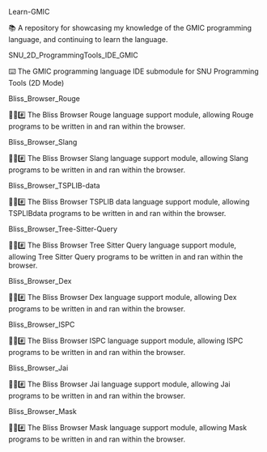 
Learn-GMIC

📚️ A repository for showcasing my knowledge of the GMIC programming language, and continuing to learn the language. 

SNU_2D_ProgrammingTools_IDE_GMIC

⌨️ The GMIC programming language IDE submodule for SNU Programming Tools (2D Mode)

Bliss_Browser_Rouge

🌳️🌐️#️⃣️ The Bliss Browser Rouge language support module, allowing Rouge programs to be written in and ran within the browser.

Bliss_Browser_Slang

🌳️🌐️#️⃣️ The Bliss Browser Slang language support module, allowing Slang programs to be written in and ran within the browser.

Bliss_Browser_TSPLIB-data

🌳️🌐️#️⃣️ The Bliss Browser TSPLIB data language support module, allowing TSPLIBdata programs to be written in and ran within the browser.

Bliss_Browser_Tree-Sitter-Query

🌳️🌐️#️⃣️ The Bliss Browser Tree Sitter Query language support module, allowing Tree Sitter Query programs to be written in and ran within the browser.

Bliss_Browser_Dex

🌳️🌐️#️⃣️ The Bliss Browser Dex language support module, allowing Dex programs to be written in and ran within the browser.

Bliss_Browser_ISPC

🌳️🌐️#️⃣️ The Bliss Browser ISPC language support module, allowing ISPC programs to be written in and ran within the browser.

Bliss_Browser_Jai

🌳️🌐️#️⃣️ The Bliss Browser Jai language support module, allowing Jai programs to be written in and ran within the browser.

Bliss_Browser_Mask

🌳️🌐️#️⃣️ The Bliss Browser Mask language support module, allowing Mask programs to be written in and ran within the browser.

